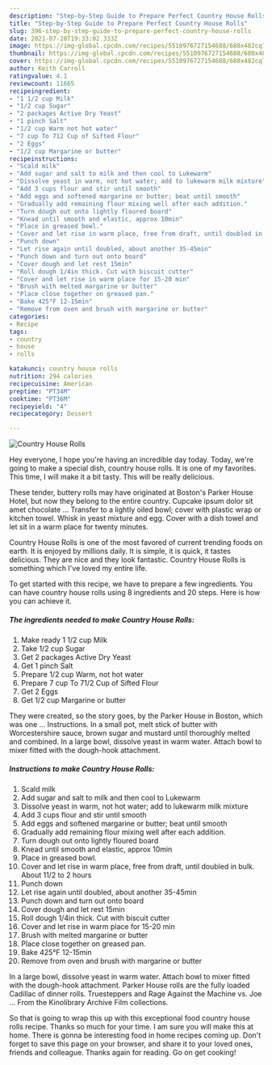 ```yaml
---
description: "Step-by-Step Guide to Prepare Perfect Country House Rolls"
title: "Step-by-Step Guide to Prepare Perfect Country House Rolls"
slug: 396-step-by-step-guide-to-prepare-perfect-country-house-rolls
date: 2021-07-28T19:33:02.333Z
image: https://img-global.cpcdn.com/recipes/5510976727154688/680x482cq70/country-house-rolls-recipe-main-photo.jpg
thumbnail: https://img-global.cpcdn.com/recipes/5510976727154688/680x482cq70/country-house-rolls-recipe-main-photo.jpg
cover: https://img-global.cpcdn.com/recipes/5510976727154688/680x482cq70/country-house-rolls-recipe-main-photo.jpg
author: Keith Carroll
ratingvalue: 4.1
reviewcount: 11665
recipeingredient:
- "1 1/2 cup Milk"
- "1/2 cup Sugar"
- "2 packages Active Dry Yeast"
- "1 pinch Salt"
- "1/2 cup Warm not hot water"
- "7 cup To 712 Cup of Sifted Flour"
- "2 Eggs"
- "1/2 cup Margarine or butter"
recipeinstructions:
- "Scald milk"
- "Add sugar and salt to milk and then cool to Lukewarm"
- "Dissolve yeast in warm, not hot water; add to lukewarm milk mixture"
- "Add 3 cups flour and stir until smooth"
- "Add eggs and softened margarine or butter; beat until smooth"
- "Gradually add remaining flour mixing well after each addition."
- "Turn dough out onto lightly floured board"
- "Knead until smooth and elastic, approx 10min"
- "Place in greased bowl."
- "Cover and let rise in warm place, free from draft, until doubled in bulk. About 11/2 to 2 hours"
- "Punch down"
- "Let rise again until doubled, about another 35-45min"
- "Punch down and turn out onto board"
- "Cover dough and let rest 15min"
- "Roll dough 1/4in thick. Cut with biscuit cutter"
- "Cover and let rise in warm place for 15-20 min"
- "Brush with melted margarine or butter"
- "Place close together on greased pan."
- "Bake 425°F 12-15min"
- "Remove from oven and brush with margarine or butter"
categories:
- Recipe
tags:
- country
- house
- rolls

katakunci: country house rolls 
nutrition: 294 calories
recipecuisine: American
preptime: "PT34M"
cooktime: "PT36M"
recipeyield: "4"
recipecategory: Dessert

---
```



![Country House Rolls](https://img-global.cpcdn.com/recipes/5510976727154688/680x482cq70/country-house-rolls-recipe-main-photo.jpg)

Hey everyone, I hope you're having an incredible day today. Today, we're going to make a special dish, country house rolls. It is one of my favorites. This time, I will make it a bit tasty. This will be really delicious.

These tender, buttery rolls may have originated at Boston&#39;s Parker House Hotel, but now they belong to the entire country. Cupcake ipsum dolor sit amet chocolate … Transfer to a lightly oiled bowl; cover with plastic wrap or kitchen towel. Whisk in yeast mixture and egg. Cover with a dish towel and let sit in a warm place for twenty minutes.

Country House Rolls is one of the most favored of current trending foods on earth. It is enjoyed by millions daily. It is simple, it is quick, it tastes delicious. They are nice and they look fantastic. Country House Rolls is something which I've loved my entire life.


To get started with this recipe, we have to prepare a few ingredients. You can have country house rolls using 8 ingredients and 20 steps. Here is how you can achieve it.

<!--inarticleads1-->

##### The ingredients needed to make Country House Rolls:

1. Make ready 1 1/2 cup Milk
1. Take 1/2 cup Sugar
1. Get 2 packages Active Dry Yeast
1. Get 1 pinch Salt
1. Prepare 1/2 cup Warm, not hot water
1. Prepare 7 cup To 71/2 Cup of Sifted Flour
1. Get 2 Eggs
1. Get 1/2 cup Margarine or butter


They were created, so the story goes, by the Parker House in Boston, which was one … Instructions. In a small pot, melt stick of butter with Worcestershire sauce, brown sugar and mustard until thoroughly melted and combined. In a large bowl, dissolve yeast in warm water. Attach bowl to mixer fitted with the dough-hook attachment. 

<!--inarticleads2-->

##### Instructions to make Country House Rolls:

1. Scald milk
1. Add sugar and salt to milk and then cool to Lukewarm
1. Dissolve yeast in warm, not hot water; add to lukewarm milk mixture
1. Add 3 cups flour and stir until smooth
1. Add eggs and softened margarine or butter; beat until smooth
1. Gradually add remaining flour mixing well after each addition.
1. Turn dough out onto lightly floured board
1. Knead until smooth and elastic, approx 10min
1. Place in greased bowl.
1. Cover and let rise in warm place, free from draft, until doubled in bulk. About 11/2 to 2 hours
1. Punch down
1. Let rise again until doubled, about another 35-45min
1. Punch down and turn out onto board
1. Cover dough and let rest 15min
1. Roll dough 1/4in thick. Cut with biscuit cutter
1. Cover and let rise in warm place for 15-20 min
1. Brush with melted margarine or butter
1. Place close together on greased pan.
1. Bake 425°F 12-15min
1. Remove from oven and brush with margarine or butter


In a large bowl, dissolve yeast in warm water. Attach bowl to mixer fitted with the dough-hook attachment. Parker House rolls are the fully loaded Cadillac of dinner rolls. Truesteppers and Rage Against the Machine vs. Joe … From the Kinolibrary Archive Film collections. 

So that is going to wrap this up with this exceptional food country house rolls recipe. Thanks so much for your time. I am sure you will make this at home. There is gonna be interesting food in home recipes coming up. Don't forget to save this page on your browser, and share it to your loved ones, friends and colleague. Thanks again for reading. Go on get cooking!
